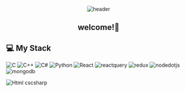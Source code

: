 <div align="center">

![header](https://capsule-render.vercel.app/api?type=waving&color=auto&height=250&section=header&text=InTae's%20GitHub&fontSize=90&desc=Thank%20you%20for%20your%20visiting&descAlignY=70&descAlign=50)

</div>

<div align='center'>

## welcome!👋

</div>

## 💻 My Stack
<img alt="C" src ="https://img.shields.io/badge/C-A8B9CC?&style=for-the-badge&logo=C&logoColor=white"/> <img alt="C++" src ="https://img.shields.io/badge/C++-00599C?&style=for-the-badge&logo=C++&logoColor=white"/> <img alt="C#" src ="https://img.shields.io/badge/Csharp-512BD4?&style=for-the-badge&logo=C#&logoColor=white"/> <img alt="Python" src ="https://img.shields.io/badge/Python-3776AB?&style=for-the-badge&logo=Python&logoColor=yellow"/> <img alt="React" src ="https://img.shields.io/badge/react-61DAFB.svg?&style=for-the-badge&logo=React&logoColor=white"/> 
<img alt="reactquery" src ="https://img.shields.io/badge/reactquery-FF4154.svg?&style=for-the-badge&logo=reactquery&logoColor=white"/> 
<img alt="redux" src ="https://img.shields.io/badge/redux-764ABC.svg?&style=for-the-badge&logo=redux&logoColor=white"/> 
<img alt="nodedotjs" src ="https://img.shields.io/badge/nodedotjs-339933.svg?&style=for-the-badge&logo=nodedotjs&logoColor=white"/> 
<img alt="mongodb" src ="https://img.shields.io/badge/mongodb-47A248.svg?&style=for-the-badge&logo=mongodb&logoColor=white"/>
 
<img alt="Html" src ="https://img.shields.io/badge/원하는 아이콘.svg?&style=for-the-badge&logo=벳지내 글자&logoColor=벳지 글자 색"/>
cscsharp
